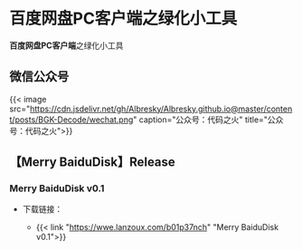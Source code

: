 # 百度网盘PC客户端之绿化小工具

**百度网盘PC客户端**之绿化小工具
<!--more-->
## 微信公众号

{{< image src="https://cdn.jsdelivr.net/gh/Albresky/Albresky.github.io@master/content/posts/BGK-Decode/wechat.png" caption="公众号：代码之火" title="公众号：代码之火">}}


## 【Merry BaiduDisk】Release

### Merry BaiduDisk v0.1 

 - 下载链接：

   - {{< link "https://wwe.lanzoux.com/b01p37nch" "Merry BaiduDisk v0.1">}}
